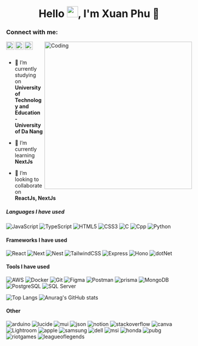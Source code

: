 <h1 align="center">Hello <img src="https://raw.githubusercontent.com/KarthikNayak024/KarthikNayak024/master/assets/wave.gif" alt="waving hand" width="30px">, I'm Xuan Phu 🚀</h1>

<h3 align="left">Connect with me:</h3>
<a href="https://github.com/xuanphu03">
  <img align="left" alt="Pawan's Github" width="22px" src="https://cdn.jsdelivr.net/npm/simple-icons@v3/icons/github.svg" />
</a>
<a href="https://www.facebook.com/kuma.xp03">
  <img align="left" alt="Pawan's Facebook" width="22px" src="https://cdn.jsdelivr.net/npm/simple-icons@v3/icons/facebook.svg" />
</a>
<a href="https://x.com/xunaFudev">
  <img align="left" alt="Pawan's Facebook" width="22px" src="https://cdn.jsdelivr.net/npm/simple-icons@v3/icons/twitter.svg" />
</a>

<img align="right" alt="Coding" width="400" src="https://media.giphy.com/media/M9kgjEsLG6LMbYC9dl/giphy.gif">

<br />
<br />

- 🔭 I’m currently studying on **University of Technology and Education - University of Da Nang**

- 🌱 I’m currently learning **NextJs**

- 👯 I’m looking to collaborate on **ReactJs, NextJs**


##### Languages I have used

![JavaScript](https://img.shields.io/badge/-JavaScript-27282d?style=flat&logo=JavaScript)
![TypeScript](https://img.shields.io/badge/-TypeScript-27282d?style=flat&logo=TypeScript)
![HTML5](https://img.shields.io/badge/-HTML5-27282d?style=flat&logo=html5)
![CSS3](https://img.shields.io/badge/-CSS3-27282d?style=flat&logo=CSS3)
![C](https://img.shields.io/badge/-C-27282d?style=flat&logo=c)
![Cpp](https://img.shields.io/badge/-C++-27282d?style=flat&logo=cplusplus)
![Python](https://img.shields.io/badge/-Python-27282d?style=flat&logo=Python)

#### Frameworks I have used

![React](https://img.shields.io/badge/-ReactJs-000000?style=flat&logo=React)
![Next](https://img.shields.io/badge/-Next-000000?style=flat&logo=Next.js)
![Nest](https://img.shields.io/badge/-Nest-000000?style=flat&logo=Nestjs)
![TailwindCSS](https://img.shields.io/badge/-TailwindCSS-27282d?style=flat&logo=TailwindCSS)
![Express](https://img.shields.io/badge/-ExpressJs-27282d?style=flat&logo=Express)
![Hono](https://img.shields.io/badge/-Hono-27282d?style=flat&logo=Hono)
![dotNet](https://img.shields.io/badge/-dotNet-27282d?style=flat&logo=dotnet)

#### Tools I have used

![AWS](https://img.shields.io/badge/-AWS-27282d?style=flat&logo=amazonwebservices)
![Docker](https://img.shields.io/badge/-Docker-27282d?style=flat&logo=Docker)
![Git](https://img.shields.io/badge/-Git-27282d?style=flat&logo=Git)
![Figma](https://img.shields.io/badge/-Figma-27282d?style=flat&logo=Figma)
![Postman](https://img.shields.io/badge/-Postman-27282d?style=flat&logo=Postman)
![prisma](https://img.shields.io/badge/-Prisma-27282d?style=flat&logo=prisma)
![MongoDB](https://img.shields.io/badge/-MongoDB-27282d?style=flat&logo=MongoDB)
![PostgreSQL](https://img.shields.io/badge/-PostgreSQL-27282d?style=flat&logo=PostgreSQL)
![SQL Server](https://img.shields.io/badge/-SQL%20Server-27282d?style=flat&logo=Microsoft%20SQL%20Server)

![Top Langs](https://github-readme-stats.vercel.app/api/top-langs/?username=xuanphu03&layout=compact&theme=dracula)
![Anurag's GitHub stats](https://github-readme-stats.vercel.app/api?username=xuanphu03&show_icons=true&theme=dracula)


#### Other
![arduino](https://img.shields.io/badge/-Arduino-27282d?style=flat&logo=arduino)
![lucide](https://img.shields.io/badge/-Lucide-27282d?style=flat&logo=lucide)
![mui](https://img.shields.io/badge/-MUI-27282d?style=flat&logo=mui)
![json](https://img.shields.io/badge/-Json-27282d?style=flat&logo=json)
![notion](https://img.shields.io/badge/-Notion-27282d?style=flat&logo=notion)
![stackoverflow](https://img.shields.io/badge/-StackOverflow-27282d?style=flat&logo=stackoverflow)
![canva](https://img.shields.io/badge/-Canva-27282d?style=flat&logo=canva)
![Lightroom](https://img.shields.io/badge/-Lightroom-27282d?style=flat&logo=adobeLightroom)
![apple](https://img.shields.io/badge/-Apple-27282d?style=flat&logo=apple)
![samsung](https://img.shields.io/badge/-Samsung-27282d?style=flat&logo=samsung)
![dell](https://img.shields.io/badge/-Dell-27282d?style=flat&logo=dell)
![msi](https://img.shields.io/badge/-MSI-27282d?style=flat&logo=msi)
![honda](https://img.shields.io/badge/-Honda-27282d?style=flat&logo=honda)
![pubg](https://img.shields.io/badge/-27282d?style=flat&logo=pubg)
![riotgames](https://img.shields.io/badge/-27282d?style=flat&logo=riotgames)
![leagueoflegends](https://img.shields.io/badge/-27282d?style=flat&logo=leagueoflegends)

